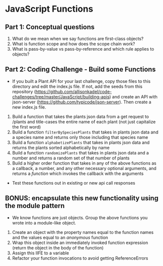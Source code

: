 # JavaScript Functions

## Part 1: Conceptual questions
1. What do we mean when we say functions are first-class objects?
2. What is function scope and how does the scope chain work?
3. What is pass-by-value vs pass-by-reference and which rule applies to objects?

## Part 2: Coding Challenge - Build some Functions
* If you built a Plant API for your last challenge, copy those files to this directory and edit the index.js file. If not,  add the seeds from this repository (https://github.com/allisonkadel/code-challenges/tree/master/JavaScript/building-apis) and create an API with json-server (https://github.com/typicode/json-server). Then create a new index.js file.
1. Build a function that takes the plants json data from a get request to /plants and title-cases the entire name of each plant (not just capitalize the first word)
2. Build a function `filterBySpeciesPlants` that takes in plants json data and a species name and returns only those including that species name
3. Build a function `alphabetizePlants` that takes in plants json data and returns the plants sorted alphabetically by name
4. Build a function `randomizePlants` that takes in plants json data and a number and returns a random set of that number of plants
5. Build a higher order function that takes in any of the above functions as a callback, a number, and any other necessary optional arguments, and returns a *function* which invokes the callback with the arguments
* Test these functions out in existing or new api call responses

## BONUS: encapsulate this new functionality using the module pattern
* We know functions are just objects. Group the above functions you wrote into a module-like object.
1. Create an object with the property names equal to the function names and the values equal to an *anonymous* function
2. Wrap this object inside an immediately invoked function expression (return the object in the body of the function)
3. Assign this IIFE to a variable
4. Refactor your function invocations to avoid getting ReferenceErrors